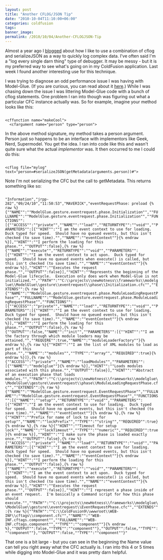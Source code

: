 ```yaml
---
layout: post
title: "Another CFLOG/JSON Tip"
date: "2010-10-04T11:10:00+06:00"
categories: coldfusion 
tags: 
banner_image: 
permalink: /2010/10/04/Another-CFLOGJSON-Tip
---
```


Almost a year ago I <a href="http://www.raymondcamden.com/index.cfm/2009/11/19/Quick-Tip--CFLOG-and-JSON">blogged</a> about how I like to use a combination of cflog and serializeJSON as a way to quickly log complex data. I've often said I'm a "log every single darn thing" type of debugger. It may be messy - but it is my preferred way to see what's going on in my ColdFusion application. Last week I found another interesting use for this technique.

<p/>

I was trying to diagnose an odd performance issue I was having with Model-Glue. (If you are curious, you can read about it <a href="http://trac.model-glue.com/ticket/420">here</a>.) While I was chasing down the issue I was littering Model-Glue code with a bunch of cflog statements. One problem I ran into though was figuring out what a particular CFC instance actually was. So for example, imagine your method looks like this:

<p/>

<code>
&lt;cffunction name="makeCool"&gt;
  &lt;cfargument name="person" type="person"&gt;
</code>

<p/>

In the above method signature, my method takes a person argument. Person just so happens to be an interface with implementors like Geek, Nerd, Supermodel. You get the idea. I ran into code like this and wasn't quite sure what the actual <i>implementor</i> was. It then occurred to me I could do this:

<p/>

<code>
&lt;cflog file="mylog" text="person=#serializeJSON(getMetadata(arguments.person))#"&gt;
</code>

<p/>

Note I'm not serializing the CFC but the call to getMetadata. This returns something like so:

<p/>

<code>
"Information","jrpp-282","09/24/10","11:50:53","MAVERICK","eventRequestPhase: preload {% raw %}{""NAME"":""ModelGlue.gesture.eventrequest.phase.Initialization"",""FULLNAME"":""ModelGlue.gesture.eventrequest.phase.Initialization"",""FUNCTIONS"":[{""ACCESS"":""private"",""NAME"":""load"",""RETURNTYPE"":""void"",""PARAMETERS"":[{""HINT"":""I am the event context to use for loading.  Duck typed for speed.  Should have no queued events, but this isn't checked (to save time)."",""NAME"":""eventContext""}{% endraw %}],""HINT"":""I perform the loading for this phase."",""OUTPUT"":false},{% raw %}{""NAME"":""execute"",""RETURNTYPE"":""void"",""PARAMETERS"":[{""HINT"":""I am the event context to act upon.  Duck typed for speed.  Should have no queued events when execute() is called, but this isn't checked (to save time)."",""NAME"":""eventContext""}{% endraw %}],""HINT"":""Executes the request phase."",""OUTPUT"":false}],""HINT"":""Represents the beginning of the Model-Glue lifecycle.  Execution only does work when Model-Glue is not initialized."",""PATH"":""C:\\projects\\newHotness\\frameworks\\modelglue\\ModelGlue\\gesture\\eventrequest\\phase\\Initialization.cfc"",""EXTENDS"":{% raw %}{""NAME"":""ModelGlue.gesture.eventrequest.phase.ModuleLoadingRequestPhase"",""FULLNAME"":""ModelGlue.gesture.eventrequest.phase.ModuleLoadingRequestPhase"",""FUNCTIONS"":[{""ACCESS"":""private"",""NAME"":""load"",""RETURNTYPE"":""void"",""PARAMETERS"":[{""HINT"":""I am the event context to use for loading.  Duck typed for speed.  Should have no queued events, but this isn't checked (to save time)."",""NAME"":""eventContext""}{% endraw %}],""HINT"":""I perform the loading for this phase."",""OUTPUT"":false},{% raw %}{""OUTPUT"":false,""NAME"":""init"",""PARAMETERS"":[{""HINT"":""I am the factory through which module loaders may be attained."",""REQUIRE"":true,""NAME"":""moduleLoaderFactory""}{% endraw %},{% raw %}{""HINT"":""I am the list of XML modules to load as part of this phase."",""NAME"":""modules"",""TYPE"":""array"",""REQUIRED"":true}{% endraw %}]},{% raw %}{""ACCESS"":""private"",""NAME"":""loadModules"",""PARAMETERS"":[{""NAME"":""modelglue""}{% endraw %}],""HINT"":""Loads modules associated with this phase."",""OUTPUT"":false}],""HINT"":""Abstract of an execution phase that loads modules."",""PATH"":""C:\\projects\\newHotness\\frameworks\\modelglue\\ModelGlue\\gesture\\eventrequest\\phase\\ModuleLoadingRequestPhase.cfc"",""EXTENDS"":{% raw %}{""NAME"":""ModelGlue.gesture.eventrequest.EventRequestPhase"",""FULLNAME"":""ModelGlue.gesture.eventrequest.EventRequestPhase"",""FUNCTIONS"":[{""NAME"":""setup"",""RETURNTYPE"":""void"",""PARAMETERS"":[{""HINT"":""I am the event context to use for loading.  Duck typed for speed.  Should have no queued events, but this isn't checked (to save time)."",""NAME"":""eventContext""}{% endraw %},{% raw %}{""HINT"":""Prefix for name of lock to use for setup"",""NAME"":""lockPrefix"",""TYPE"":""string"",""REQUIRED"":true}{% endraw %},{% raw %}{""HINT"":""Timeout for setup lock"",""NAME"":""lockTimeout"",""TYPE"":""numeric"",""REQUIRED"":true}{% endraw %}],""HINT"":""I make sure the phase is loaded exactly once."",""OUTPUT"":false},{% raw %}{""ACCESS"":""private"",""NAME"":""load"",""RETURNTYPE"":""void"",""PARAMETERS"":[{""HINT"":""I am the event context to use for loading.  Duck typed for speed.  Should have no queued events, but this isn't checked (to save time)."",""NAME"":""eventContext""}{% endraw %}],""HINT"":""I perform the loading for this phase."",""OUTPUT"":false},{% raw %}{""NAME"":""execute"",""RETURNTYPE"":""void"",""PARAMETERS"":[{""HINT"":""I am the event context to act upon.  Duck typed for speed.  Should have no queued events when execute() is called, but this isn't checked (to save time)."",""NAME"":""eventContext""}{% endraw %}],""HINT"":""Executes the request phase."",""OUTPUT"":false}],""HINT"":""I represent a phase inside of an event request.  I'm basically a Command script for how this phase should execute."",""PATH"":""C:\\projects\\newHotness\\frameworks\\modelglue\\ModelGlue\\gesture\\eventrequest\\EventRequestPhase.cfc"",""EXTENDS"":{% raw %}{""PATH"":""C:\\ColdFusion9\\wwwroot\\WEB-INF\\cftags\\component.cfc"",""NAME"":""WEB-INF.cftags.component"",""FULLNAME"":""WEB-INF.cftags.component"",""TYPE"":""component""}{% endraw %},""OUTPUT"":false,""TYPE"":""component""},""OUTPUT"":false,""TYPE"":""component""},""OUTPUT"":false,""TYPE"":""component""}"
</code>

<p/>

That one is a bit large - but you can see in the beginning the Name value can tell you right away what the CFC actually is. I ran into this 4 or 5 times while digging into Model-Glue and it was pretty darn helpful.